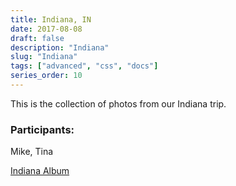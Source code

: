 ```yaml
---
title: Indiana, IN
date: 2017-08-08
draft: false
description: "Indiana"
slug: "Indiana"
tags: ["advanced", "css", "docs"]
series_order: 10
---
```


This is the collection of photos from our Indiana trip.

### Participants:
Mike, Tina

[Indiana Album](https://goo.gl/photos/BteiVGFgudAuQCa37)

